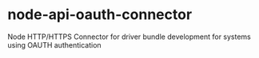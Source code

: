 # node-api-oauth-connector
Node HTTP/HTTPS Connector for driver bundle development for systems using OAUTH authentication
